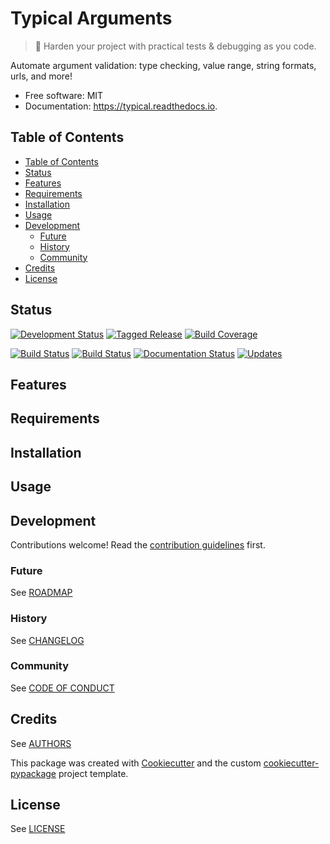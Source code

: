 # Typical Arguments

> :straight_ruler: Harden your project with practical tests & debugging as you code.

Automate argument validation: type checking, value range, string formats, urls, and more!


* Free software: MIT
* Documentation: https://typical.readthedocs.io.


## Table of Contents

- [Table of Contents](#table-of-contents)
- [Status](#status)
- [Features](#features)
- [Requirements](#requirements)
- [Installation](#installation)
- [Usage](#usage)
- [Development](#development)
  - [Future](#future)
  - [History](#history)
  - [Community](#community)
- [Credits](#credits)
- [License](#license)

## Status

[![Development Status][planning-status-shield]](ROADMAP.md)
[![Tagged Release][release-shield]](CHANGELOG.md)
[![Build Coverage][coverage-shield]][coverage-link]

[![Build Status][pypi-shield]][pypi-link]
[![Build Status][travis-shield]][travis-link]
[![Documentation Status][docs-shield]][docs-link]
[![Updates][pyup-shield]][pyup-link]

## Features

## Requirements

## Installation

## Usage

## Development

Contributions welcome! Read the [contribution guidelines](CONTRIBUTING.md) first.

### Future

See [ROADMAP](ROADMAP.md)

### History

See [CHANGELOG](CHANGELOG.md)

### Community

See [CODE OF CONDUCT](CODE_OF_CONDUCT.md)

## Credits

See [AUTHORS](AUTHORS.md)

This package was created with [Cookiecutter][cookiecutter] and the custom [cookiecutter-pypackage][cookiecutter-pypackage] project template.

## License

See [LICENSE](LICENSE)

[cookiecutter]: https://github.com/audreyr/cookiecutter
[cookiecutter-pypackage]: https://github.com/apehex/cookiecutter-pypackage

[appveyor-shield]: https://ci.appveyor.com/api/projects/status/github/apehex/typical?branch=master&svg=true
[appveyor-link]: https://ci.appveyor.com/project/apehex/typical/branch/master
[coverage-shield]: https://img.shields.io/badge/coverage-0%25-lightgrey.svg?longCache=true
[coverage-link]: https://codecov.io
[docs-shield]: https://readthedocs.org/projects/apehex/badge/?version=latest
[docs-link]: https://typical.readthedocs.io/en/latest/?badge=latest
[pypi-shield]: https://img.shields.io/pypi/v/typical.svg
[pypi-link]: https://pypi.python.org/pypi/typical
[pyup-shield]: https://pyup.io/repos/github/apehex/typical/shield.svg
[pyup-link]: https://pyup.io/repos/github/apehex/typical/
[release-shield]: https://img.shields.io/badge/release-0.1.0-blue.svg?longCache=true
[travis-shield]: https://img.shields.io/travis/apehex/typical.svg
[travis-link]: https://travis-ci.org/apehex/typical

[planning-status-shield]: https://img.shields.io/badge/status-planning-lightgrey.svg?longCache=true
[pre-alpha-status-shield]: https://img.shields.io/badge/status-pre--alpha-red.svg?longCache=true
[alpha-status-shield]: https://img.shields.io/badge/status-alpha-yellow.svg?longCache=true
[beta-status-shield]: https://img.shields.io/badge/status-beta-brightgreen.svg?longCache=true
[stable-status-shield]: https://img.shields.io/badge/status-stable-blue.svg?longCache=true
[mature-status-shield]: https://img.shields.io/badge/status-mature-8A2BE2.svg?longCache=true
[inactive-status-shield]: https://img.shields.io/badge/status-inactive-lightgrey.svg?longCache=true